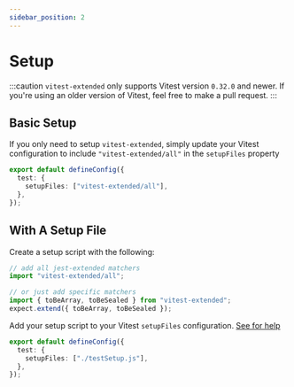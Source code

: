 ```yaml
---
sidebar_position: 2
---
```


# Setup

:::caution
`vitest-extended` only supports Vitest version `0.32.0` and newer. If you're using an older version of Vitest, feel free to make a pull request.
:::

## Basic Setup

If you only need to setup `vitest-extended`, simply update your Vitest configuration to include `"vitest-extended/all"` in the `setupFiles` property

```typescript title="vite.config.ts"
export default defineConfig({
  test: {
    setupFiles: ["vitest-extended/all"],
  },
});
```

## With A Setup File

Create a setup script with the following:

```typescript title="testSetup.ts"
// add all jest-extended matchers
import "vitest-extended/all";

// or just add specific matchers
import { toBeArray, toBeSealed } from "vitest-extended";
expect.extend({ toBeArray, toBeSealed });
```

Add your setup script to your Vitest `setupFiles` configuration. [See for help](https://vitest.dev/config/#setupfiles)

```typescript title="vite.config.ts"
export default defineConfig({
  test: {
    setupFiles: ["./testSetup.js"],
  },
});
```
